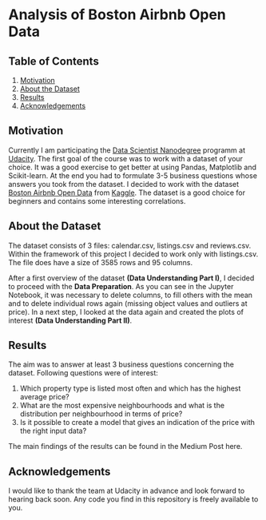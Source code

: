 # Analysis of Boston Airbnb Open Data

## Table of Contents

1. [Motivation](#motivation)
2. [About the Dataset](#data)
3. [Results](#results)
4. [Acknowledgements](#acknowledgements)

## Motivation <a name="motivation"></a>

Currently I am participating the [Data Scientist Nanodegree](https://www.udacity.com/course/data-scientist-nanodegree--nd025) programm at [Udacity](https://www.udacity.com/). The first goal of the course was to work with a dataset of your choice. It was a good exercise to get better at using Pandas, Matplotlib and Scikit-learn. At the end you had to formulate 3-5 business questions whose answers you took from the dataset. I decided to work with the dataset [Boston Airbnb Open Data](https://www.kaggle.com/airbnb/boston) from [Kaggle](https://www.kaggle.com/). The dataset is a good choice for beginners and contains some interesting correlations.

## About the Dataset <a name="data"></a>

The dataset consists of 3 files: calendar.csv, listings.csv and reviews.csv. Within the framework of this project I decided to work only with listings.csv. The file does have a size of 3585 rows and 95 columns.

After a first overview of the dataset **(Data Understanding Part I)**, I decided to proceed with the **Data Preparation**. As you can see in the Jupyter Notebook, it was necessary to delete columns, to fill others with the mean and to delete individual rows again (missing object values and outliers at price). In a next step, I looked at the data again and created the plots of interest **(Data Understanding Part II)**.

## Results <a name="results"></a>

The aim was to answer at least 3 business questions concerning the dataset. Following questions were of interest:

1. Which property type is listed most often and which has the highest average price?
2. What are the most expensive neighbourhoods and what is the distribution per neighbourhood in terms of price?
3. Is it possible to create a model that gives an indication of the price with the right input data?

The main findings of the results can be found in the Medium Post here.

## Acknowledgements <a name="acknowledgements"></a>

I would like to thank the team at Udacity in advance and look forward to hearing back soon. Any code you find in this repository is freely available to you.
